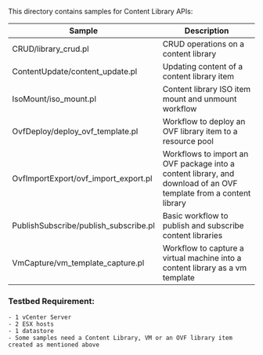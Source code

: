 This directory contains samples for Content Library APIs:

Sample                                                                       | Description
-----------------------------------------------------------------------------| -------------
CRUD/library_crud.pl                                                         | CRUD operations on a content library
ContentUpdate/content_update.pl                                              | Updating content of a content library item
IsoMount/iso_mount.pl                                                        | Content library ISO item mount and unmount workflow
OvfDeploy/deploy_ovf_template.pl                                             | Workflow to deploy an OVF library item to a resource pool
OvfImportExport/ovf_import_export.pl                                         | Workflows to import an OVF package into a content library, and download of an OVF template from a content library
PublishSubscribe/publish_subscribe.pl                                        | Basic workflow to publish and subscribe content libraries
VmCapture/vm_template_capture.pl                                             | Workflow to capture a virtual machine into a content library as a vm template

### Testbed Requirement:
    - 1 vCenter Server
    - 2 ESX hosts
    - 1 datastore
    - Some samples need a Content Library, VM or an OVF library item created as mentioned above
